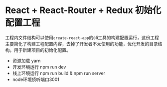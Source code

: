 # React + React-Router + Redux 初始化配置工程

工程内文件结构可以使用`create-react-app`的cli工具的构建配置运行，这份工程主要简化了构建工程配置内容，去掉了开发者不太使用的功能，优化开发的目录结构。用于新建项目的初始化配置。

- 资源加载 yarn
- 开发环境运行 npm run dev
- 线上环境运行 npm run build & npm run server
- node环境侦听端口3001

